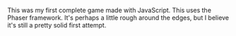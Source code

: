 This was my first complete game made with JavaScript. This uses the Phaser framework. It's perhaps a little rough around the edges, but I believe it's still a pretty solid first attempt.